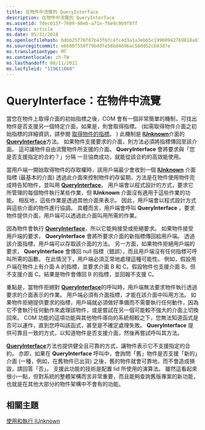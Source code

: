 ```yaml
---
title: 在物件中流覽的 QueryInterface
description: 在物件中流覽的 QueryInterface
ms.assetid: 7dec015f-7609-40eb-a71e-f6e9c9b9f8ff
ms.topic: article
ms.date: 05/31/2018
ms.openlocfilehash: bdbb25f76f87b43f6fc4fc4d3a1a3eb65c19960942769818a83f176fc62f72c9
ms.sourcegitcommit: e6600f550f79bddfe58bd4696ac50dd52cb03d7e
ms.translationtype: MT
ms.contentlocale: zh-TW
ms.lasthandoff: 08/11/2021
ms.locfileid: "119611068"
---
```

# <a name="queryinterface-navigating-in-an-object"></a>QueryInterface：在物件中流覽

當您在物件上取得介面的初始指標之後，COM 會有一個非常簡單的機制，可找出物件是否支援另一個特定介面，如果是，則會取得指標。  (如需取得物件介面之初始指標的詳細資訊，請參閱 [取得物件的指標](getting-a-pointer-to-an-object.md)。 ) 此機制是 [**IUnknown**](/windows/desktop/api/Unknwn/nn-unknwn-iunknown)介面的 [**QueryInterface**](/windows/desktop/api/Unknwn/nf-unknwn-iunknown-queryinterface(q))方法。 如果物件支援要求的介面，則方法必須將指標傳回至該介面。 這可讓物件自由流覽物件所支援的介面。 **QueryInterface** 會將要求與「您是否支援指定的合約？」分隔 一旦協商成功，就能從該合約的高效能使用。

當用戶端一開始取得物件的存取權時，該用戶端最少會收到一個 [**IUnknown**](/windows/desktop/api/Unknwn/nn-unknwn-iunknown) 介面指標 (最基本的介面) 透過此介面來控制物件的存留期，方法是在物件使用物件完成時告知物件，並叫用 [**QueryInterface**](/windows/desktop/api/Unknwn/nf-unknwn-iunknown-queryinterface(q))。 用戶端會以程式設計的方式，要求它所管理的每個物件執行某些作業，但 **IUnknown** 介面沒有適用于這些作業的功能。 相反地，這些作業是透過其他介面來表示。 因此，用戶端會以程式設計方式與這些介面的物件進行協調。 具體而言，用戶端會呼叫 **QueryInterface** ，要求物件提供介面，用戶端可以透過此介面叫用所需的作業。

因為物件會執行 [**QueryInterface**](/windows/desktop/api/Unknwn/nf-unknwn-iunknown-queryinterface(q))，所以它能夠接受或拒絕要求。 如果物件接受用戶端的要求， **QueryInterface** 會將所要求介面的新指標傳回給用戶端。 透過該介面指標，用戶端可以存取該介面的方法。 另一方面，如果物件拒絕用戶端的要求， **QueryInterface** 會傳回 null 指標（錯誤），而且用戶端沒有任何指標可呼叫所需的函數。 在此情況下，用戶端必須正常地處理這種可能性。 例如，假設用戶端在物件上有介面 A 的指標，並要求介面 B 和 C。假設物件也支援介面 B，但不支援介面 C。結果是物件會傳回 B 的指標，並回報不支援 C。

重點是，當物件拒絕對 [**QueryInterface**](/windows/desktop/api/Unknwn/nf-unknwn-iunknown-queryinterface(q))的呼叫時，用戶端無法要求物件執行透過要求的介面表示的作業。 用戶端必須有介面指標，才能在該介面中叫用方法。 如果物件拒絕提供要求的指標，用戶端就必須做好準備而不需要執行任何動作，因為它不會執行任何動作來處理該物件，或是嘗試在另一個可能較不強大的介面上切換回來。 COM 功能的這項功能與其他物件導向的系統相較之下，您無法知道函式是否可以運作，直到您呼叫該函式，甚至是不確定處理失敗。 **QueryInterface** 提供可靠且一致的方式，以知道物件是否支援介面，然後再嘗試呼叫其方法。

[**QueryInterface**](/windows/desktop/api/Unknwn/nf-unknwn-iunknown-queryinterface(q))方法也提供健全且可靠的方式，讓物件表示它不支援指定的合約。 亦即，如果在 **QueryInterface** 呼叫中，會詢問「舊」物件是否支援「新的」介面 (一種，例如，在舊物件已出貨) 之後，舊的物件就會可靠地，而不會造成損毀，請回答「否」。 支援此功能的技術是配置 Iid 所使用的演算法。 雖然這看起來很小一點，但對系統的整體架構而言非常重要，而且能夠查詢舊版專案的新功能，也就是在其他大部分的物件架構中不會有的功能。

## <a name="related-topics"></a>相關主題

<dl> <dt>

[使用和執行 IUnknown](using-and-implementing-iunknown.md)
</dt> </dl>

 

 




